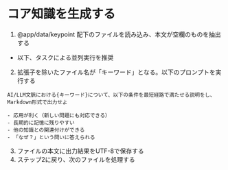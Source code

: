 # コア知識を生成する

1. @app/data/keypoint 配下のファイルを読み込み、本文が空欄のものを抽出する
  - 以下、タスクによる並列実行を推奨
2. 拡張子を除いたファイル名が「キーワード」となる。以下のプロンプトを実行する

```
AI/LLM文脈における{キーワード}について、以下の条件を最短経路で満たせる説明をし、Markdown形式で出力せよ

- 応用が利く（新しい問題にも対応できる）
- 長期的に記憶に残りやすい
- 他の知識との関連付けができる
- 「なぜ？」という問いに答えられる
```

3. ファイルの本文に出力結果をUTF-8で保存する
4. ステップ2に戻り、次のファイルを処理する
